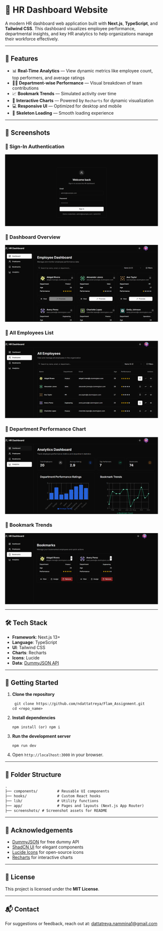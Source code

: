 # 👥 HR Dashboard Website

A modern HR dashboard web application built with **Next.js**, **TypeScript**, and **Tailwind CSS**. This dashboard visualizes employee performance, departmental insights, and key HR analytics to help organizations manage their workforce effectively.

---

## 🚀 Features

- 📊 **Real-Time Analytics** — View dynamic metrics like employee count, top performers, and average ratings
- 🧑‍💼 **Department-wise Performance** — Visual breakdown of team contributions
- 📈 **Bookmark Trends** — Simulated activity over time
- 🧩 **Interactive Charts** — Powered by `Recharts` for dynamic visualization
- 💻 **Responsive UI** — Optimized for desktop and mobile
- 🦴 **Skeleton Loading** — Smooth loading experience

---

## 📸 Screenshots

### 📍 Sign-In Authentication
![Sign-In](screenshots/signin_authentication.png)

### 📍 Dashboard Overview
![Dashboard Overview](screenshots/dashboard.png)

### 📍 All Employees List
![All Employees](screenshots/all_employees.png)

### 📍 Department Performance Chart
![Department Performance](screenshots/department-performance.png)

### 📍 Bookmark Trends
![Bookmark Trends](screenshots/bookmarks.png)

---

## 🛠️ Tech Stack

- **Framework**: Next.js 13+
- **Language**: TypeScript
- **UI**: Tailwind CSS
- **Charts**: Recharts
- **Icons**: Lucide
- **Data**: [DummyJSON API](https://dummyjson.com/users?limit=20)

---

## 🧪 Getting Started

1. **Clone the repository**

   ```
    git clone https://github.com/ndattatreya/Flam_Assignment.git
   cd <repo_name>
   ```

2. **Install dependencies**

   ```
   npm install (or) npm i
   ```

3. **Run the development server**
   ```
   npm run dev
   ```

5. Open `http://localhost:3000` in your browser.

---

## 📁 Folder Structure

```
.
├── components/         # Reusable UI components
├── hooks/              # Custom React hooks
├── lib/                # Utility functions
├── app/                # Pages and layouts (Next.js App Router)
├── screenshots/ # Screenshot assets for README
```

---

## 🙌 Acknowledgements

* [DummyJSON](https://dummyjson.com/users) for free dummy API
* [ShadCN UI](https://ui.shadcn.com) for elegant components
* [Lucide Icons](https://lucide.dev) for open-source icons
* [Recharts](https://recharts.org/) for interactive charts

---

## 📃 License

This project is licensed under the **MIT License**.

---

## 📬 Contact

For suggestions or feedback, reach out at: [dattatreya.nammina1@gmail.com](mailto:dattatreya.nammina1@gmail.com)

```
